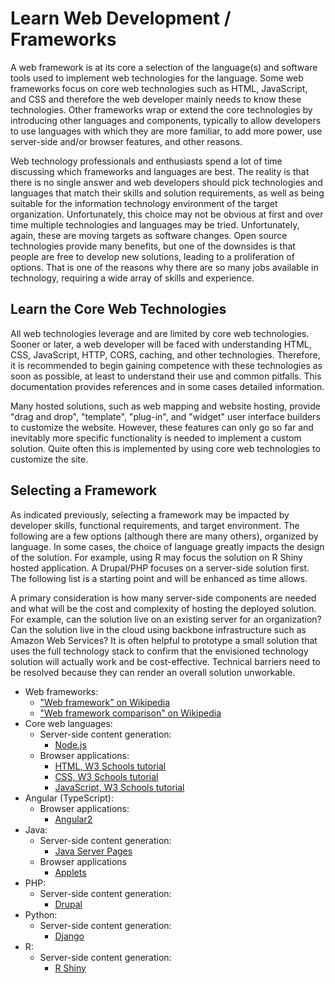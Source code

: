 # Learn Web Development / Frameworks

A web framework is at its core a selection of the language(s) and software tools used
to implement web technologies for the language.
Some web frameworks focus on core web technologies such as HTML, JavaScript, and CSS and
therefore the web developer mainly needs to know these technologies.
Other frameworks wrap or extend the core technologies by introducing other languages and components,
typically to allow developers to use languages with which they are more familiar,
to add more power, use server-side and/or browser features, and other reasons.

Web technology professionals and enthusiasts spend a lot of time discussing which frameworks and
languages are best.
The reality is that there is no single answer and web developers should pick technologies
and languages that match their skills and solution requirements,
as well as being suitable for the information technology environment of the target organization.
Unfortunately, this choice may not be obvious at first and over time multiple technologies and
languages may be tried.
Unfortunately, again, these are moving targets as software changes.
Open source technologies provide many benefits, but one of the downsides is that people are
free to develop new solutions, leading to a proliferation of options.
That is one of the reasons why there are so many jobs available in technology,
requiring a wide array of skills and experience.

## Learn the Core Web Technologies ##

All web technologies leverage and are limited by core web technologies.
Sooner or later, a web developer will be faced with understanding HTML, CSS, JavaScript, HTTP,
CORS, caching, and other technologies.
Therefore, it is recommended to begin gaining competence with these technologies as soon as possible,
at least to understand their use and common pitfalls.
This documentation provides references and in some cases detailed information.

Many hosted solutions, such as web mapping and website hosting,
provide "drag and drop", "template", "plug-in", and "widget" user interface builders to customize the website.
However, these features can only go so far and inevitably more specific functionality is needed to
implement a custom solution.
Quite often this is implemented by using core web technologies to customize the site.

## Selecting a Framework ##

As indicated previously, selecting a framework may be impacted by developer skills,
functional requirements, and target environment.
The following are a few options (although there are many others), organized by language.
In some cases, the choice of language greatly impacts the design of the solution.
For example, using R may focus the solution on R Shiny hosted application.
A Drupal/PHP focuses on a server-side solution first.
The following list is a starting point and will be enhanced as time allows.

A primary consideration is how many server-side components are needed and
what will be the cost and complexity of hosting the deployed solution.
For example, can the solution live on an existing server for an organization?
Can the solution live in the cloud using backbone infrastructure such as Amazon Web Services?
It is often helpful to prototype a small solution that uses the full technology stack to
confirm that the envisioned technology solution will actually work and be cost-effective.
Technical barriers need to be resolved because they can render an overall solution unworkable.

* Web frameworks:
	+ ["Web framework" on Wikipedia](https://en.wikipedia.org/wiki/Web_framework)
	+ ["Web framework comparison" on Wikipedia](https://en.wikipedia.org/wiki/Comparison_of_web_frameworks)
* Core web languages:
	+ Server-side content generation:
		- [Node.js](https://nodejs.org/en/)
	+ Browser applications:
		- [HTML, W3 Schools tutorial](https://www.w3schools.com/html/)
		- [CSS, W3 Schools tutorial](https://www.w3schools.com/css/)
		- [JavaScript, W3 Schools tutorial](https://www.w3schools.com/js/)
* Angular (TypeScript):
	+ Browser applications:
		- [Angular2](https://angular.io/)
* Java:
	+ Server-side content generation:
		- [Java Server Pages](https://en.wikipedia.org/wiki/JavaServer_Pages)
	+ Browser applications
		- [Applets](https://en.wikipedia.org/wiki/Java_applet)
* PHP:
	+ Server-side content generation:
		- [Drupal](https://www.drupal.org/)
* Python:
	+ Server-side content generation:
		- [Django](https://en.wikipedia.org/wiki/Django_(web_framework))
* R:
	+ Server-side content generation:
		- [R Shiny](https://shiny.rstudio.com/)
